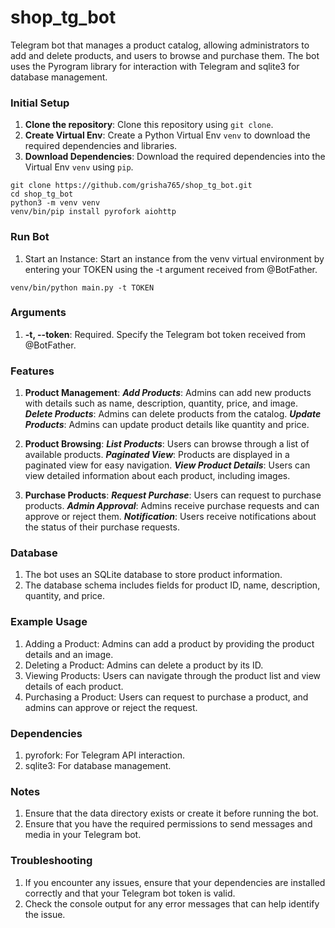# shop_tg_bot
Telegram bot that manages a product catalog, allowing administrators to add and delete products, and users to browse and purchase them. The bot uses the Pyrogram library for interaction with Telegram and sqlite3 for database management.
### Initial Setup

1. **Clone the repository**: Clone this repository using `git clone`.
2. **Create Virtual Env**: Create a Python Virtual Env `venv` to download the required dependencies and libraries.
3. **Download Dependencies**: Download the required dependencies into the Virtual Env `venv` using `pip`.

```shell
git clone https://github.com/grisha765/shop_tg_bot.git
cd shop_tg_bot
python3 -m venv venv
venv/bin/pip install pyrofork aiohttp
```

### Run Bot

1. Start an Instance: Start an instance from the venv virtual environment by entering your TOKEN using the -t argument received from @BotFather.

```shell
venv/bin/python main.py -t TOKEN
```

### Arguments

1. **-t, --token**: Required. Specify the Telegram bot token received from @BotFather.

### Features

1. **Product Management**:
    ***Add Products***: Admins can add new products with details such as name, description, quantity, price, and image.
    ***Delete Products***: Admins can delete products from the catalog.
    ***Update Products***: Admins can update product details like quantity and price.

2. **Product Browsing**:
    ***List Products***: Users can browse through a list of available products.
    ***Paginated View***: Products are displayed in a paginated view for easy navigation.
    ***View Product Details***: Users can view detailed information about each product, including images.

3. **Purchase Products**:
    ***Request Purchase***: Users can request to purchase products.
    ***Admin Approval***: Admins receive purchase requests and can approve or reject them.
    ***Notification***: Users receive notifications about the status of their purchase requests.

### Database

1. The bot uses an SQLite database to store product information.
2. The database schema includes fields for product ID, name, description, quantity, and price.

### Example Usage

1. Adding a Product: Admins can add a product by providing the product details and an image.
2. Deleting a Product: Admins can delete a product by its ID.
3. Viewing Products: Users can navigate through the product list and view details of each product.
4. Purchasing a Product: Users can request to purchase a product, and admins can approve or reject the request.

### Dependencies

1. pyrofork: For Telegram API interaction.
2. sqlite3: For database management.

### Notes

1. Ensure that the data directory exists or create it before running the bot.
2. Ensure that you have the required permissions to send messages and media in your Telegram bot.

### Troubleshooting

1. If you encounter any issues, ensure that your dependencies are installed correctly and that your Telegram bot token is valid.
2. Check the console output for any error messages that can help identify the issue.
